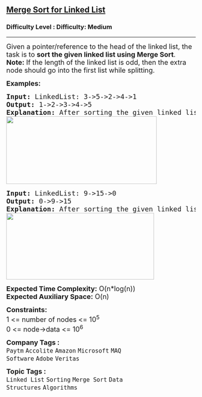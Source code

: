 <h2><a href="https://www.geeksforgeeks.org/problems/sort-a-linked-list/1?page=1&difficulty%5B%5D=1&category%5B%5D=Linked%2520List&sortBy=submissions">Merge Sort for Linked List</a></h2><h3>Difficulty Level : Difficulty: Medium</h3><hr><div class="problems_problem_content__Xm_eO"><p><span style="font-size: 18px;">Given a pointer/reference to the head of the linked list, the task is to <strong>sort the given linked list using Merge Sort</strong>.</span><br><span style="font-size: 18px;"><strong>Note:</strong> If the length of the linked list is odd, then the extra node should go into the first list while splitting.</span></p>
<p><span style="font-size: 18px;"><strong>Examples:</strong></span></p>
<pre><span style="font-size: 18px;"><strong>Input: </strong>LinkedList: 3-&gt;5-&gt;2-&gt;4-&gt;1
<strong>Output: </strong>1-&gt;2-&gt;3-&gt;4-&gt;5<strong>
Explanation: </strong>After sorting the given linked list, the resultant matrix will be 1-&gt;2-&gt;3-&gt;4-&gt;5.<br><img src="https://media.geeksforgeeks.org/img-practice/prod/addEditProblem/700523/Web/Other/blobid0_1722065236.png" width="400" height="180"></span>
</pre>
<pre><span style="font-size: 18px;"><strong>Input: </strong>LinkedList: 9-&gt;15-&gt;0
<strong>Output: </strong>0-&gt;9-&gt;15<strong>
Explanation: </strong>After sorting the given linked list , resultant will be 0-&gt;9-&gt;15.<br><img src="https://media.geeksforgeeks.org/img-practice/prod/addEditProblem/700523/Web/Other/blobid1_1722065301.png" width="393" height="177"><br></span></pre>
<p><span style="font-size: 18px;"><strong>Expected Time Complexity:</strong> O(n*log(n))<br><strong>Expected Auxiliary Space:</strong> O(n)</span></p>
<p><span style="font-size: 18px;"><strong>Constraints:</strong><br>1 &lt;= number of nodes &lt;= 10<sup>5<br></sup>0 &lt;= node-&gt;data &lt;= 10<sup>6</sup></span></p></div><p><span style=font-size:18px><strong>Company Tags : </strong><br><code>Paytm</code>&nbsp;<code>Accolite</code>&nbsp;<code>Amazon</code>&nbsp;<code>Microsoft</code>&nbsp;<code>MAQ Software</code>&nbsp;<code>Adobe</code>&nbsp;<code>Veritas</code>&nbsp;<br><p><span style=font-size:18px><strong>Topic Tags : </strong><br><code>Linked List</code>&nbsp;<code>Sorting</code>&nbsp;<code>Merge Sort</code>&nbsp;<code>Data Structures</code>&nbsp;<code>Algorithms</code>&nbsp;